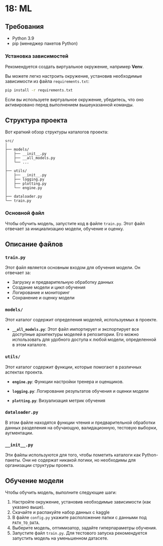 # 18: ML

[//]: # (Этот проект направлен на разработку модели сверточной нейронной сети &#40;CNN&#41; для классификации действий людей на изображениях. Это командный проект для Яндекс.Лицея, где наша цель — создать надежную модель глубокого обучения, способную распознавать различные действия человека на изображениях.)

## Требования

* Python 3.9
* pip (менеджер пакетов Python)

### Установка зависимостей

Рекомендуется создать виртуальное окружение, например **Venv**.

Вы можете легко настроить окружение, установив необходимые зависимости из файла `requirements.txt`:

```bash
pip install -r requirements.txt
```

Если вы используете виртуальное окружение, убедитесь, что оно активировано перед выполнением вышеуказанной команды.

## Структура проекта

Вот краткий обзор структуры каталогов проекта:

```
src/
│
├── models/
│   ├── __init__.py
│   ├── __all_models.py
│   └── ...
│
├── utils/
│   ├── __init__.py
│   ├── logging.py
│   ├── plotting.py
│   └── engine.py
│
├── dataloader.py
└── train.py
```

### Основной файл

Чтобы обучить модель, запустите код в файле `train.py`. Этот файл отвечает за инициализацию модели, обучение и оценку.

## Описание файлов

### `train.py`

Этот файл является основным входом для обучения модели. Он отвечает за:

- Загрузку и предварительную обработку данных
- Создание модели и цикл обучения
- Логирование и мониторинг
- Сохранение и оценку модели

### `models/`

Этот каталог содержит определения моделей, используемых в проекте.

- **`__all_models.py`**: Этот файл импортирует и экспортирует все доступные архитектуры моделей в репозитории. Его можно
  использовать для удобного доступа к любой модели, определенной в этом каталоге.

### `utils/`

Этот каталог содержит функции, которые помогают в различных аспектах проекта.

- **`engine.py`**: Функции настройки тренера и оценщиков.


- **`logging.py`**: Логирование результатов обучения и оценки модели


- **`plotting.py`**: Визуализация метрик обучения

### `dataloader.py`

В этом файле находятся функции чтения и предварительной
обработки данных разделения на обучающую, валидационную,
тестовую выборки, аугментации.

### `__init__.py`

Эти файлы используются для того, чтобы пометить каталоги как Python-пакеты. Они не содержат никакой логики, но
необходимы для организации структуры проекта.

## Обучение модели

Чтобы обучить модель, выполните следующие шаги:

1. Настройте окружение, установив необходимые зависимости (как указано выше).
2. Скачайте и распакуйте набор данных с kaggle
3. В файле `config.py` укажите расположение папки с данными под `PATH_TO_DATA`.
4. Выберите модель, оптимизатор, задайте гиперпараметры обучения.
5. Запустите файл `train.py`. Для тестового запуска рекомендуется запустить модель на уменьшенном датасете.
